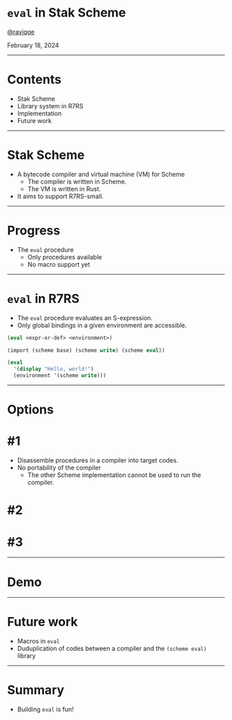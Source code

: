# `eval` in Stak Scheme

[@raviqqe](https://github.com/raviqqe)

February 18, 2024

---

# Contents

- Stak Scheme
- Library system in R7RS
- Implementation
- Future work

---

# Stak Scheme

- A bytecode compiler and virtual machine (VM) for Scheme
  - The compiler is written in Scheme.
  - The VM is written in Rust.
- It aims to support R7RS-small.

---

# Progress

- The `eval` procedure
  - Only procedures available
  - No macro support yet

---

# `eval` in R7RS

- The `eval` procedure evaluates an S-expression.
- Only global bindings in a given environment are accessible.

```scheme
(eval <expr-or-def> <environment>)
```

```scheme
(import (scheme base) (scheme write) (scheme eval))

(eval
  '(display "Hello, world!")
  (environment '(scheme write)))
```

---

# Options

# #1

- Disassemble procedures in a compiler into target codes.
- No portability of the compiler
  - The other Scheme implementation cannot be used to run the compiler.

# #2

# #3

---

# Demo

---

# Future work

- Macros in `eval`
- Duduplication of codes between a compiler and the `(scheme eval)` library

---

# Summary

- Building `eval` is fun!
